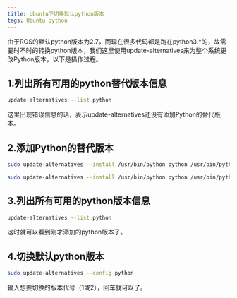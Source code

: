 ```yaml
---
title: Ubuntu下切换默认python版本
tags: Ubuntu python
---
```



由于ROS的默认python版本为2.7，而现在很多代码都是跑在python3.*的，故需要时不时的转换python版本，我们这里使用update-alternatives来为整个系统更改Python版本，以下是操作过程。

## 1.列出所有可用的python替代版本信息
```bash
update-alternatives --list python
```
这里出现错误信息的话，表示update-alternatives还没有添加Python的替代版本。

## 2.添加Python的替代版本
```bash
sudo update-alternatives --install /usr/bin/python python /usr/bin/python2.7 1  # 添加2.7的版本

sudo update-alternatives --install /usr/bin/python python /usr/bin/python3.5 2  # 添加3.5的版本，这里根据你实际安装的版本添加
```

## 3.列出所有可用的python版本信息
```bash
update-alternatives --list python
```
这时就可以看到刚才添加的python版本了。

## 4.切换默认python版本
```bash
sudo update-alternatives --config python
```
输入想要切换的版本代号（1或2），回车就可以了。